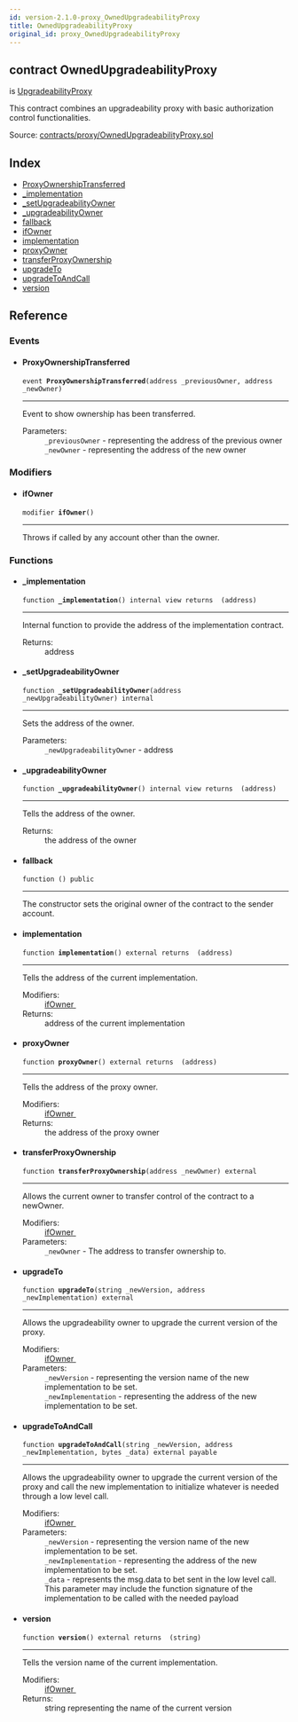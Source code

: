 ```yaml
---
id: version-2.1.0-proxy_OwnedUpgradeabilityProxy
title: OwnedUpgradeabilityProxy
original_id: proxy_OwnedUpgradeabilityProxy
---
```


<div class="contract-doc"><div class="contract"><h2 class="contract-header"><span class="contract-kind">contract</span> OwnedUpgradeabilityProxy</h2><p class="base-contracts"><span>is</span> <a href="proxy_UpgradeabilityProxy.html">UpgradeabilityProxy</a></p><p class="description">This contract combines an upgradeability proxy with basic authorization control functionalities.</p><div class="source">Source: <a href="https://github.com/PolymathNetwork/polymath-core/blob/v2.1.0/contracts/proxy/OwnedUpgradeabilityProxy.sol" target="_blank">contracts/proxy/OwnedUpgradeabilityProxy.sol</a></div></div><div class="index"><h2>Index</h2><ul><li><a href="proxy_OwnedUpgradeabilityProxy.html#ProxyOwnershipTransferred">ProxyOwnershipTransferred</a></li><li><a href="proxy_OwnedUpgradeabilityProxy.html#_implementation">_implementation</a></li><li><a href="proxy_OwnedUpgradeabilityProxy.html#_setUpgradeabilityOwner">_setUpgradeabilityOwner</a></li><li><a href="proxy_OwnedUpgradeabilityProxy.html#_upgradeabilityOwner">_upgradeabilityOwner</a></li><li><a href="proxy_OwnedUpgradeabilityProxy.html#">fallback</a></li><li><a href="proxy_OwnedUpgradeabilityProxy.html#ifOwner">ifOwner</a></li><li><a href="proxy_OwnedUpgradeabilityProxy.html#implementation">implementation</a></li><li><a href="proxy_OwnedUpgradeabilityProxy.html#proxyOwner">proxyOwner</a></li><li><a href="proxy_OwnedUpgradeabilityProxy.html#transferProxyOwnership">transferProxyOwnership</a></li><li><a href="proxy_OwnedUpgradeabilityProxy.html#upgradeTo">upgradeTo</a></li><li><a href="proxy_OwnedUpgradeabilityProxy.html#upgradeToAndCall">upgradeToAndCall</a></li><li><a href="proxy_OwnedUpgradeabilityProxy.html#version">version</a></li></ul></div><div class="reference"><h2>Reference</h2><div class="events"><h3>Events</h3><ul><li><div class="item event"><span id="ProxyOwnershipTransferred" class="anchor-marker"></span><h4 class="name">ProxyOwnershipTransferred</h4><div class="body"><code class="signature">event <strong>ProxyOwnershipTransferred</strong><span>(address _previousOwner, address _newOwner) </span></code><hr/><div class="description"><p>Event to show ownership has been transferred.</p></div><dl><dt><span class="label-parameters">Parameters:</span></dt><dd><div><code>_previousOwner</code> - representing the address of the previous owner</div><div><code>_newOwner</code> - representing the address of the new owner</div></dd></dl></div></div></li></ul></div><div class="modifiers"><h3>Modifiers</h3><ul><li><div class="item modifier"><span id="ifOwner" class="anchor-marker"></span><h4 class="name">ifOwner</h4><div class="body"><code class="signature">modifier <strong>ifOwner</strong><span>() </span></code><hr/><div class="description"><p>Throws if called by any account other than the owner.</p></div></div></div></li></ul></div><div class="functions"><h3>Functions</h3><ul><li><div class="item function"><span id="_implementation" class="anchor-marker"></span><h4 class="name">_implementation</h4><div class="body"><code class="signature">function <strong>_implementation</strong><span>() </span><span>internal </span><span>view </span><span>returns  (address) </span></code><hr/><div class="description"><p>Internal function to provide the address of the implementation contract.</p></div><dl><dt><span class="label-return">Returns:</span></dt><dd>address</dd></dl></div></div></li><li><div class="item function"><span id="_setUpgradeabilityOwner" class="anchor-marker"></span><h4 class="name">_setUpgradeabilityOwner</h4><div class="body"><code class="signature">function <strong>_setUpgradeabilityOwner</strong><span>(address _newUpgradeabilityOwner) </span><span>internal </span></code><hr/><div class="description"><p>Sets the address of the owner.</p></div><dl><dt><span class="label-parameters">Parameters:</span></dt><dd><div><code>_newUpgradeabilityOwner</code> - address</div></dd></dl></div></div></li><li><div class="item function"><span id="_upgradeabilityOwner" class="anchor-marker"></span><h4 class="name">_upgradeabilityOwner</h4><div class="body"><code class="signature">function <strong>_upgradeabilityOwner</strong><span>() </span><span>internal </span><span>view </span><span>returns  (address) </span></code><hr/><div class="description"><p>Tells the address of the owner.</p></div><dl><dt><span class="label-return">Returns:</span></dt><dd>the address of the owner</dd></dl></div></div></li><li><div class="item function"><span id="fallback" class="anchor-marker"></span><h4 class="name">fallback</h4><div class="body"><code class="signature">function <strong></strong><span>() </span><span>public </span></code><hr/><div class="description"><p>The constructor sets the original owner of the contract to the sender account.</p></div></div></div></li><li><div class="item function"><span id="implementation" class="anchor-marker"></span><h4 class="name">implementation</h4><div class="body"><code class="signature">function <strong>implementation</strong><span>() </span><span>external </span><span>returns  (address) </span></code><hr/><div class="description"><p>Tells the address of the current implementation.</p></div><dl><dt><span class="label-modifiers">Modifiers:</span></dt><dd><a href="proxy_OwnedUpgradeabilityProxy.html#ifOwner">ifOwner </a></dd><dt><span class="label-return">Returns:</span></dt><dd>address of the current implementation</dd></dl></div></div></li><li><div class="item function"><span id="proxyOwner" class="anchor-marker"></span><h4 class="name">proxyOwner</h4><div class="body"><code class="signature">function <strong>proxyOwner</strong><span>() </span><span>external </span><span>returns  (address) </span></code><hr/><div class="description"><p>Tells the address of the proxy owner.</p></div><dl><dt><span class="label-modifiers">Modifiers:</span></dt><dd><a href="proxy_OwnedUpgradeabilityProxy.html#ifOwner">ifOwner </a></dd><dt><span class="label-return">Returns:</span></dt><dd>the address of the proxy owner</dd></dl></div></div></li><li><div class="item function"><span id="transferProxyOwnership" class="anchor-marker"></span><h4 class="name">transferProxyOwnership</h4><div class="body"><code class="signature">function <strong>transferProxyOwnership</strong><span>(address _newOwner) </span><span>external </span></code><hr/><div class="description"><p>Allows the current owner to transfer control of the contract to a newOwner.</p></div><dl><dt><span class="label-modifiers">Modifiers:</span></dt><dd><a href="proxy_OwnedUpgradeabilityProxy.html#ifOwner">ifOwner </a></dd><dt><span class="label-parameters">Parameters:</span></dt><dd><div><code>_newOwner</code> - The address to transfer ownership to.</div></dd></dl></div></div></li><li><div class="item function"><span id="upgradeTo" class="anchor-marker"></span><h4 class="name">upgradeTo</h4><div class="body"><code class="signature">function <strong>upgradeTo</strong><span>(string _newVersion, address _newImplementation) </span><span>external </span></code><hr/><div class="description"><p>Allows the upgradeability owner to upgrade the current version of the proxy.</p></div><dl><dt><span class="label-modifiers">Modifiers:</span></dt><dd><a href="proxy_OwnedUpgradeabilityProxy.html#ifOwner">ifOwner </a></dd><dt><span class="label-parameters">Parameters:</span></dt><dd><div><code>_newVersion</code> - representing the version name of the new implementation to be set.</div><div><code>_newImplementation</code> - representing the address of the new implementation to be set.</div></dd></dl></div></div></li><li><div class="item function"><span id="upgradeToAndCall" class="anchor-marker"></span><h4 class="name">upgradeToAndCall</h4><div class="body"><code class="signature">function <strong>upgradeToAndCall</strong><span>(string _newVersion, address _newImplementation, bytes _data) </span><span>external </span><span>payable </span></code><hr/><div class="description"><p>Allows the upgradeability owner to upgrade the current version of the proxy and call the new implementation to initialize whatever is needed through a low level call.</p></div><dl><dt><span class="label-modifiers">Modifiers:</span></dt><dd><a href="proxy_OwnedUpgradeabilityProxy.html#ifOwner">ifOwner </a></dd><dt><span class="label-parameters">Parameters:</span></dt><dd><div><code>_newVersion</code> - representing the version name of the new implementation to be set.</div><div><code>_newImplementation</code> - representing the address of the new implementation to be set.</div><div><code>_data</code> - represents the msg.data to bet sent in the low level call. This parameter may include the function signature of the implementation to be called with the needed payload</div></dd></dl></div></div></li><li><div class="item function"><span id="version" class="anchor-marker"></span><h4 class="name">version</h4><div class="body"><code class="signature">function <strong>version</strong><span>() </span><span>external </span><span>returns  (string) </span></code><hr/><div class="description"><p>Tells the version name of the current implementation.</p></div><dl><dt><span class="label-modifiers">Modifiers:</span></dt><dd><a href="proxy_OwnedUpgradeabilityProxy.html#ifOwner">ifOwner </a></dd><dt><span class="label-return">Returns:</span></dt><dd>string representing the name of the current version</dd></dl></div></div></li></ul></div></div></div>
